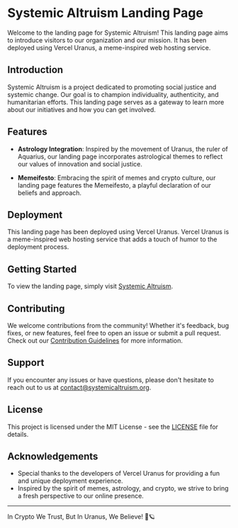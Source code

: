 # Systemic Altruism Landing Page

Welcome to the landing page for Systemic Altruism! This landing page aims to introduce visitors to our organization and our mission. It has been deployed using Vercel Uranus, a meme-inspired web hosting service.

## Introduction

Systemic Altruism is a project dedicated to promoting social justice and systemic change. Our goal is to champion individuality, authenticity, and humanitarian efforts. This landing page serves as a gateway to learn more about our initiatives and how you can get involved.

## Features

- **Astrology Integration**: Inspired by the movement of Uranus, the ruler of Aquarius, our landing page incorporates astrological themes to reflect our values of innovation and social justice.
  
- **Memeifesto**: Embracing the spirit of memes and crypto culture, our landing page features the Memeifesto, a playful declaration of our beliefs and approach.

## Deployment

This landing page has been deployed using Vercel Uranus. Vercel Uranus is a meme-inspired web hosting service that adds a touch of humor to the deployment process.

## Getting Started

To view the landing page, simply visit [Systemic Altruism](https://your-landing-page-url.com).

## Contributing

We welcome contributions from the community! Whether it's feedback, bug fixes, or new features, feel free to open an issue or submit a pull request. Check out our [Contribution Guidelines](CONTRIBUTING.md) for more information.

## Support

If you encounter any issues or have questions, please don't hesitate to reach out to us at [contact@systemicaltruism.org](mailto:contact@systemicaltruism.org).

## License

This project is licensed under the MIT License - see the [LICENSE](LICENSE) file for details.

## Acknowledgements

- Special thanks to the developers of Vercel Uranus for providing a fun and unique deployment experience.
- Inspired by the spirit of memes, astrology, and crypto, we strive to bring a fresh perspective to our online presence.

---

In Crypto We Trust, But In Uranus, We Believe! 🚀🪐
